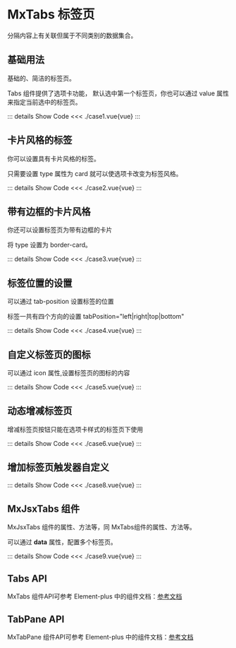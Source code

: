 # MxTabs 标签页
分隔内容上有关联但属于不同类别的数据集合。
<br/>


<script lang="ts" setup>
import case1 from './case1.vue'
import case2 from './case2.vue'
import case3 from './case3.vue'
import case4 from './case4.vue'
import case5 from './case5.vue'
import case6 from './case6.vue'
import case7 from './case7.vue'
import case8 from './case8.vue'
import case9 from './case9.vue'
</script>


## 基础用法
基础的、简洁的标签页。

Tabs 组件提供了选项卡功能， 默认选中第一个标签页，你也可以通过 value 属性来指定当前选中的标签页。

<case1></case1>

::: details Show Code
<<< ./case1.vue{vue}
:::


## 卡片风格的标签
你可以设置具有卡片风格的标签。

只需要设置 type 属性为 card 就可以使选项卡改变为标签风格。

<case2></case2>

::: details Show Code
<<< ./case2.vue{vue}
:::


## 带有边框的卡片风格
你还可以设置标签页为带有边框的卡片

将 type 设置为 border-card。

<case3></case3>

::: details Show Code
<<< ./case3.vue{vue}
:::


## 标签位置的设置
可以通过 tab-position 设置标签的位置

标签一共有四个方向的设置 tabPosition="left|right|top|bottom"

<case4></case4>

::: details Show Code
<<< ./case4.vue{vue}
:::


## 自定义标签页的图标
可以通过 icon 属性,设置标签页的图标的内容

<case5></case5>

::: details Show Code
<<< ./case5.vue{vue}
:::


## 动态增减标签页
增减标签页按钮只能在选项卡样式的标签页下使用

<case6></case6>

::: details Show Code
<<< ./case6.vue{vue}
:::


<!-- ## 添加按钮自定义图标(当前组件基于的Element-plus的版本为 2.2.9 ，该版本不支持该属性设置)
增减标签页按钮只能在选项卡样式的标签页下使用

<case7></case7>

::: details Show Code
<<< ./case7.vue{vue}
::: -->


## 增加标签页触发器自定义

<case8></case8>

::: details Show Code
<<< ./case8.vue{vue}
:::


## MxJsxTabs 组件
MxJsxTabs 组件的属性、方法等，同 MxTabs组件的属性、方法等。

可以通过 **data** 属性，配置多个标签页。

<case9></case9>

::: details Show Code
<<< ./case9.vue{vue}
:::


## Tabs API
MxTabs 组件API可参考 Element-plus 中的组件文档：[参考文档](https://element-plus.org/zh-CN/component/tabs.html#tabs-api)

## TabPane API
MxTabPane 组件API可参考 Element-plus 中的组件文档：[参考文档](https://element-plus.org/zh-CN/component/tabs.html#tab-pane-api)